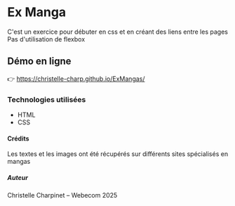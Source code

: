 # Ex Manga
C'est un exercice pour débuter en css et en créant des liens entre les pages
Pas d'utilisation de flexbox
## Démo en ligne
👉 https://christelle-charp.github.io/ExMangas/
### Technologies utilisées
- HTML
- CSS
#### Crédits
Les textes et les images ont été récupérés sur différents sites spécialisés en mangas
##### Auteur
Christelle Charpinet – Webecom 2025